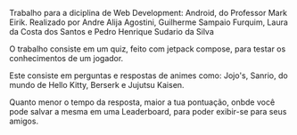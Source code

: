 Trabalho para a diciplina de Web Development: Android, do Professor Mark Eirik. Realizado por Andre Alija Agostini, Guilherme Sampaio Furquim, Laura da Costa dos Santos e Pedro Henrique Sudario da Silva

O trabalho consiste em um quiz, feito com jetpack compose, para testar os conhecimentos de um jogador.

Este consiste em perguntas e respostas de animes como: Jojo's, Sanrio, do mundo de Hello Kitty, Berserk e Jujutsu Kaisen.

Quanto menor o tempo da resposta, maior a tua pontuação, onbde você pode salvar a mesma em uma Leaderboard, para poder exibir-se para seus amigos.
